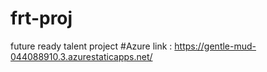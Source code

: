 # frt-proj
future ready talent project
#Azure link : https://gentle-mud-044088910.3.azurestaticapps.net/
